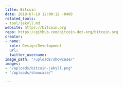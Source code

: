 ```yaml
---
title: Bitcoin
date: 2018-07-19 12:00:12 -0400
related_tools:
- tool/jekyll.md
website: https://bitcoin.org
repo: https://github.com/bitcoin-dot-org/bitcoin.org
creator:
- name: 
  role: Design/Development
  url: 
  twitter_username: 
image_path: "/uploads/showcase/"
images:
- "/uploads/bitcoin-jekyll.png"
- "/uploads/showcase/"

---
```


